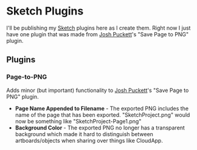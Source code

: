 Sketch Plugins
=============

I'll be publishing my [Sketch](http://bohemiancoding.com/sketch/) plugins here as I create them.  Right now I just have one plugin that was made from [Josh Puckett](https://github.com/joshpuckett/SketchPlugins)'s "Save Page to PNG" plugin.

## Plugins

### Page-to-PNG

Adds minor (but important) functionality to [Josh Puckett](https://github.com/joshpuckett/SketchPlugins)'s "Save Page to PNG" plugin.

* __Page Name Appended to Filename__ - The exported PNG includes the name of the page that has been exported.  "SketchProject.png" would now be something like "SketchProject-Page1.png"
* __Background Color__ - The exported PNG no longer has a transparent background which made it hard to distinguish between artboards/objects when sharing over things like CloudApp.



